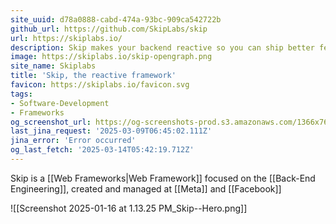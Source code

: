 ```yaml
---
site_uuid: d78a0888-cabd-474a-93bc-909ca542722b
github_url: https://github.com/SkipLabs/skip
url: https://skiplabs.io/
description: Skip makes your backend reactive so you can ship better features faster
image: https://skiplabs.io/skip-opengraph.png
site_name: Skiplabs
title: 'Skip, the reactive framework'
favicon: https://skiplabs.io/favicon.svg
tags:
- Software-Development
- Frameworks
og_screenshot_url: https://og-screenshots-prod.s3.amazonaws.com/1366x768/80/false/032126250487ac1c11d8b737a83c11d70f91b9cde560ce45f9a3962e4846e7b9.jpeg
last_jina_request: '2025-03-09T06:45:02.111Z'
jina_error: 'Error occurred'
og_last_fetch: '2025-03-14T05:42:19.712Z'
---
```

Skip is a [[Web Frameworks|Web Framework]] focused on the [[Back-End Engineering]], created and managed at [[Meta]] and [[Facebook]]


![[Screenshot 2025-01-16 at 1.13.25 PM_Skip--Hero.png]]
